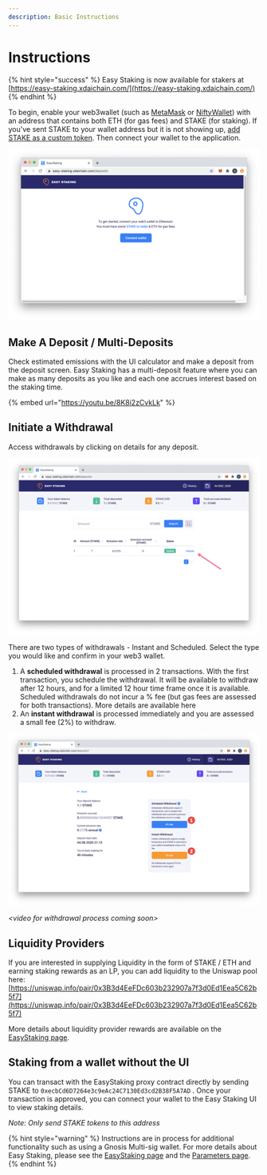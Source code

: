 ```yaml
---
description: Basic Instructions
---
```


# Instructions

{% hint style="success" %}
Easy Staking is now available for stakers at [https://easy-staking.xdaichain.com/](https://easy-staking.xdaichain.com/)
{% endhint %}

To begin, enable your web3wallet \(such as [MetaMask](https://metamask.io/) or [NiftyWallet](https://chrome.google.com/webstore/detail/nifty-wallet/jbdaocneiiinmjbjlgalhcelgbejmnid)\) with an address that contains both ETH \(for gas fees\) and STAKE \(for staking\). If you've sent STAKE to your wallet address but it is not showing up, [add STAKE as a custom token](../stake-token/get-stake/add-stake-to-metamask.md). Then connect your wallet to the application.

![](../../.gitbook/assets/easy-staking-1.png)

## Make A Deposit / Multi-Deposits

Check estimated emissions with the UI calculator and make a deposit from the deposit screen.  Easy Staking has a multi-deposit feature where you can make as many deposits as you like and each one accrues interest based on the staking time. 

{% embed url="https://youtu.be/8K8i2zCvkLk" %}

## Initiate a Withdrawal

Access withdrawals by clicking on details for any deposit. 

![](../../.gitbook/assets/deets-1.png)

There are two types of withdrawals - Instant and Scheduled. Select the type you would like and confirm in your web3 wallet.

1. A **scheduled withdrawal** is processed in 2 transactions. With the first transaction, you schedule the withdrawal. It will be available to withdraw after 12 hours, and for a limited 12 hour time frame once it is available. Scheduled withdrawals do not incur a % fee \(but gas fees are assessed for both transactions\). More details are available here
2. An **instant withdrawal** is processed immediately and you are assessed a small fee \(2%\) to withdraw.

![](../../.gitbook/assets/deets2.png)

_&lt;video for withdrawal process coming soon&gt;_

## Liquidity Providers

If you are interested in supplying Liquidity in the form of STAKE / ETH and earning staking rewards as an LP, you can add liquidity to the Uniswap pool here: [https://uniswap.info/pair/0x3B3d4EeFDc603b232907a7f3d0Ed1Eea5C62b5f7](https://uniswap.info/pair/0x3B3d4EeFDc603b232907a7f3d0Ed1Eea5C62b5f7)

More details about liquidity provider rewards are available on the [EasyStaking page](./#liquidity-pool-lp-participants). 

## Staking from a wallet without the UI

You can transact with the EasyStaking proxy contract directly by sending STAKE to `0xecbCd6D7264e3c9eAc24C7130Ed3cd2B38F5A7AD`  . Once your transaction is approved, you can connect your wallet to the Easy Staking UI to view staking details.

_Note: Only send STAKE tokens to this address_

{% hint style="warning" %}
Instructions are in process for additional functionality such as using a Gnosis Multi-sig wallet. For more details about Easy Staking, please see the [EasyStaking page](./) and the [Parameters page](easy-staking-parameters.md).
{% endhint %}

